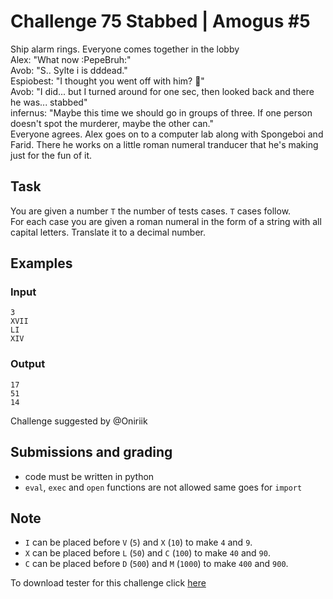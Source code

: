 # Challenge 75 Stabbed | Amogus #5

Ship alarm rings. Everyone comes together in the lobby  
Alex: "What now :PepeBruh:"  
Avob: "S.. Sylte i is dddead."  
Espiobest: "I thought you went off with him? 🤨"  
Avob: "I did... but I turned around for one sec, then looked back and there he was... stabbed"  
infernus: "Maybe this time we should go in groups of three. If one person doesn't spot the murderer, maybe the other can."  
Everyone agrees. Alex goes on to a computer lab along with Spongeboi and Farid. There he works on a little roman numeral tranducer that he's making just for the fun of it.

## Task

You are given a number `T` the number of tests cases. `T` cases follow.  
For each case you are given a roman numeral in the form of a string with all capital letters. Translate it to a decimal number.

## Examples

### Input
```
3
XVII
LI
XIV
```

### Output
```
17
51
14
```

Challenge suggested by @Oniriik

## Submissions and grading

- code must be written in python
- `eval`, `exec` and `open` functions are not allowed same goes for `import`


## Note

- `I` can be placed before `V` (`5`) and `X` (`10`) to make `4` and `9`.
- `X` can be placed before `L` (`50`) and `C` (`100`) to make `40` and `90`.
- `C` can be placed before `D` (`500`) and `M` (`1000`) to make `400` and `900`.

To download tester for this challenge click [here](https://downgit.github.io/#/home?url=https://github.com/Pomroka/PreviousChallenges/tree/main/Challenge_75)